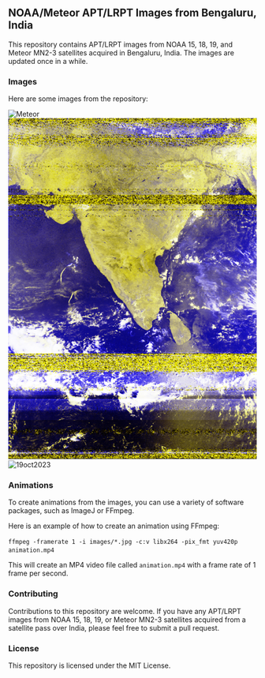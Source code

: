 ## NOAA/Meteor APT/LRPT Images from Bengaluru, India

This repository contains APT/LRPT images from NOAA 15, 18, 19, and Meteor MN2-3 satellites acquired in Bengaluru, India. The images are updated once in a while.


### Images

Here are some images from the repository:

![Meteor](meteor/meteor_13_oct_2023_comp.png)
![26oct2023](26oct2023/noaa19_fcc.png)
![19oct2023](19oct2023/fcc_noaa_18_oct19_2023.png)


### Animations

To create animations from the images, you can use a variety of software packages, such as ImageJ or FFmpeg.

Here is an example of how to create an animation using FFmpeg:


``` ffmpeg -framerate 1 -i images/*.jpg -c:v libx264 -pix_fmt yuv420p animation.mp4 ```


This will create an MP4 video file called `animation.mp4` with a frame rate of 1 frame per second.

### Contributing

Contributions to this repository are welcome. If you have any APT/LRPT images from NOAA 15, 18, 19, or Meteor MN2-3 satellites acquired from a satellite pass over India, please feel free to submit a pull request.

### License

This repository is licensed under the MIT License.
